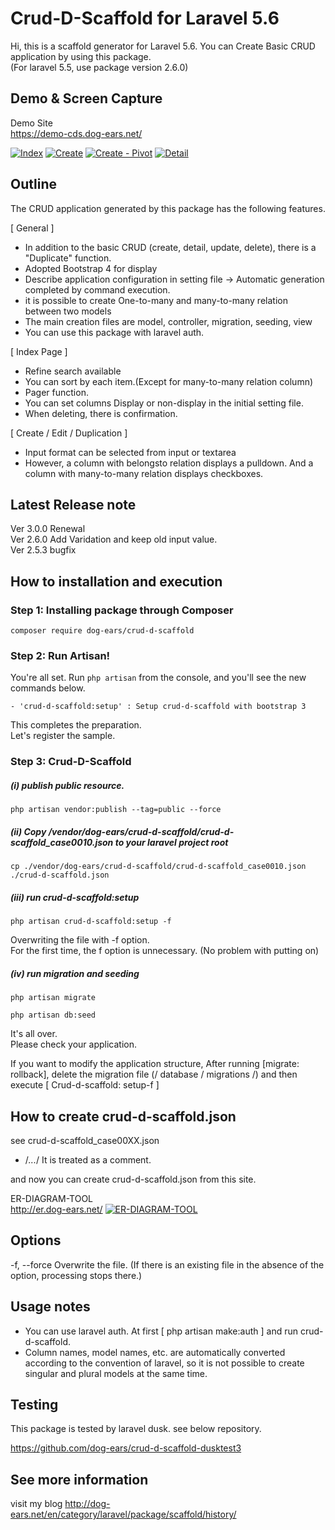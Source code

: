 # Crud-D-Scaffold for Laravel 5.6

  Hi, this is a scaffold generator for Laravel 5.6.
  You can Create Basic CRUD application by using this package.<br>
  (For laravel 5.5, use package version 2.6.0)

## Demo & Screen Capture

Demo Site<br>
<a href="https://demo-cds.dog-ears.net/" target="_blank">https://demo-cds.dog-ears.net/</a>

<a href="https://raw.githubusercontent.com/dog-ears/crud-d-scaffold/master/img/cap01.gif">![Index](https://raw.githubusercontent.com/dog-ears/crud-d-scaffold/master/img/cap01.gif)</a>
<a href="https://raw.githubusercontent.com/dog-ears/crud-d-scaffold/master/img/cap02.gif">![Create](https://raw.githubusercontent.com/dog-ears/crud-d-scaffold/master/img/cap02.gif)</a>
<a href="https://raw.githubusercontent.com/dog-ears/crud-d-scaffold/master/img/cap03.gif">![Create - Pivot](https://raw.githubusercontent.com/dog-ears/crud-d-scaffold/master/img/cap03.gif)</a>
<a href="https://raw.githubusercontent.com/dog-ears/crud-d-scaffold/master/img/cap04.gif">![Detail](https://raw.githubusercontent.com/dog-ears/crud-d-scaffold/master/img/cap04.gif)</a>

## Outline
  The CRUD application generated by this package has the following features.

  [ General ]
* In addition to the basic CRUD (create, detail, update, delete), there is a "Duplicate" function.
* Adopted Bootstrap 4 for display
* Describe application configuration in setting file -> Automatic generation completed by command execution.
* it is possible to create One-to-many and many-to-many relation between two models
* The main creation files are model, controller, migration, seeding, view
* You can use this package with laravel auth.

[ Index Page ]
* Refine search available
* You can sort by each item.(Except for many-to-many relation column)
* Pager function.
* You can set columns Display or non-display in the initial setting file.
* When deleting, there is confirmation.

[ Create / Edit / Duplication ]
* Input format can be selected from input or textarea
* However, a column with belongsto relation displays a pulldown. And a column with many-to-many relation displays checkboxes.


## Latest Release note

Ver 3.0.0 Renewal<br>
Ver 2.6.0 Add Varidation and keep old input value.<br>
Ver 2.5.3 bugfix


## How to installation and execution

### Step 1: Installing package through Composer

```
composer require dog-ears/crud-d-scaffold
```

### Step 2: Run Artisan!

You're all set.
Run `php artisan` from the console, and you'll see the new commands below.
```
- 'crud-d-scaffold:setup' : Setup crud-d-scaffold with bootstrap 3
```

  This completes the preparation.  
  Let's register the sample.  

### Step 3: Crud-D-Scaffold

##### (i) publish public resource.
```
php artisan vendor:publish --tag=public --force
```
##### (ii) Copy /vendor/dog-ears/crud-d-scaffold/crud-d-scaffold_case0010.json to your laravel project root
```
cp ./vendor/dog-ears/crud-d-scaffold/crud-d-scaffold_case0010.json ./crud-d-scaffold.json
```
##### (iii) run crud-d-scaffold:setup
```
php artisan crud-d-scaffold:setup -f
```
  Overwriting the file with -f option.  
  For the first time, the f option is unnecessary. (No problem with putting on)

##### (iv) run migration and seeding
```
php artisan migrate
```
```
php artisan db:seed
```

  It's all over.  
  Please check your application.

  If you want to modify the application structure,
  After running [migrate: rollback], delete the migration file (/ database / migrations /) and then
  execute [ Crud-d-scaffold: setup-f ]



## How to create crud-d-scaffold.json

see crud-d-scaffold_case00XX.json

- /*...*/ It is treated as a comment.

and now you can create crud-d-scaffold.json from this site.

ER-DIAGRAM-TOOL<br>
<a href="http://er.dog-ears.net/" target="_blank">http://er.dog-ears.net/</a>
<a href="https://raw.githubusercontent.com/dog-ears/crud-d-scaffold/master/img/cap05.gif">![ER-DIAGRAM-TOOL](https://raw.githubusercontent.com/dog-ears/crud-d-scaffold/master/img/cap05.gif)</a>

## Options
-f, --force Overwrite the file. (If there is an existing file in the absence of the option, processing stops there.)



## Usage notes
* You can use laravel auth. At first [ php artisan make:auth ] and run crud-d-scaffold.
* Column names, model names, etc. are automatically converted according to the convention of laravel, so it is not possible to create singular and plural models at the same time.



## Testing

This package is tested by laravel dusk.
see below repository.

https://github.com/dog-ears/crud-d-scaffold-dusktest3



## See more information

visit my blog
<http://dog-ears.net/en/category/laravel/package/scaffold/history/>
